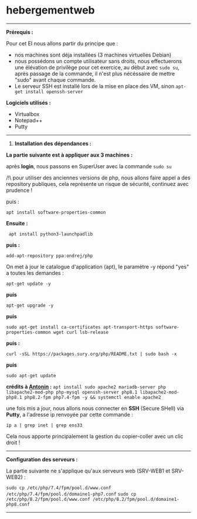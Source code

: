# hebergementweb
---------------------------------------------------------------------------------------------------------------------------------------------------------
**Prérequis :**

Pour cet EI nous allons partir du principe que :
- nos machines sont déja installées (3 machines virtuelles Debian)
- nous possédons un compte utilisateur sans droits, nous effectuerons une élévation de privilège pour cet exercice, au début avec ```sudo su```, après passage de la commande, il n'est plus nécéssaire de mettre "sudo" avant chaque commande.
- Le serveur SSH est installé lors de la mise en place des VM, sinon ```apt-get install openssh-server```

**Logiciels utilisés :**

- Virtualbox
- Notepad++
- Putty
  
---------------------------------------------------------------------------------------------------------------------------------------------------------

1) **Installation des dépendances :**


**La partie suivante est à appliquer aux 3 machines :**

après **login**, nous passons en SuperUser avec la commande ```sudo su```



/!\ pour utiliser des anciennes versions de php, nous allons faire appel a des repository publiques, cela représente un risque de sécurité, continuez avec prudence !

puis :

```apt install software-properties-common```

**Ensuite :**

``` apt install python3-launchpadlib```

**puis :**

```add-apt-repository ppa:ondrej/php```



On met à jour le catalogue d'application (apt), le paramètre -y répond "yes" a toutes les demandes :

```apt-get update -y```

**puis**

```apt-get upgrade -y``` 

**puis**

```sudo apt-get install ca-certificates apt-transport-https software-properties-common wget curl lsb-release```

**puis :**

```curl -sSL https://packages.sury.org/php/README.txt | sudo bash -x```

**puis**

```sudo apt-get update```

**crédits à [Antonin](https://github.com/antoninpomies/HebergementWeb) :** ```apt install sudo apache2 mariadb-server php libapache2-mod-php php-mysql openssh-server php8.1 libapache2-mod-php8.1 php8.2-fpm php7.4-fpm -y && systemctl enable apache2```

une fois mis a jour, nous allons nous connecter en **SSH** (Secure SHell) via **Putty**, a l'adresse ip renvoyée par cette commande :

```ip a | grep inet | grep ens33```

Cela nous apporte principalement la gestion du copier-coller avec un clic droit !

---------------------------------------------------------------------------------------------------------------------------------------------------------
**Configuration des serveurs :**

La partie suivante ne s'applique qu'aux serveurs web (SRV-WEB1 et SRV-WEB2) :

```sudo cp /etc/php/7.4/fpm/pool.d/www.conf /etc/php/7.4/fpm/pool.d/domaine1-php7.conf```
```sudo cp /etc/php/8.2/fpm/pool.d/www.conf /etc/php/8.2/fpm/pool.d/domaine1-php8.conf```





---------------------------------------------------------------------------------------------------------------------------------------------------------
